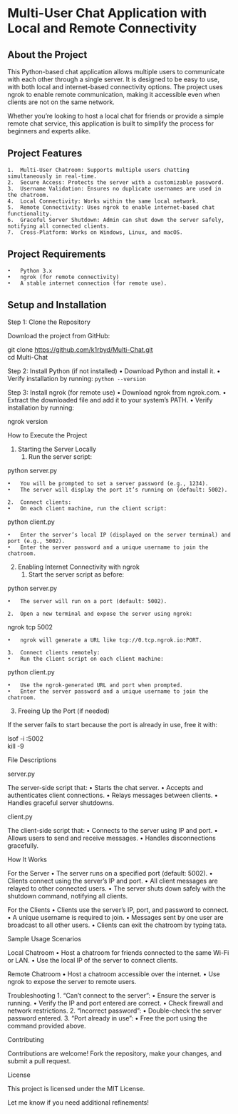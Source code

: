 
# Multi-User Chat Application with Local and Remote Connectivity

## About the Project

This Python-based chat application allows multiple users to communicate with each other through a single server. It is designed to be easy to use, with both local and internet-based connectivity options. The project uses ngrok to enable remote communication, making it accessible even when clients are not on the same network.

Whether you’re looking to host a local chat for friends or provide a simple remote chat service, this application is built to simplify the process for beginners and experts alike.

## Project Features

	1.	Multi-User Chatroom: Supports multiple users chatting simultaneously in real-time.
	2.	Secure Access: Protects the server with a customizable password.
	3.	Username Validation: Ensures no duplicate usernames are used in the chatroom.
	4.	Local Connectivity: Works within the same local network.
	5.	Remote Connectivity: Uses ngrok to enable internet-based chat functionality.
	6.	Graceful Server Shutdown: Admin can shut down the server safely, notifying all connected clients.
	7.	Cross-Platform: Works on Windows, Linux, and macOS.

## Project Requirements
	•	Python 3.x
	•	ngrok (for remote connectivity)
	•	A stable internet connection (for remote use).

## Setup and Installation

Step 1: Clone the Repository

Download the project from GitHub:

git clone https://github.com/k1rbyd/Multi-Chat.git  
cd Multi-Chat  

Step 2: Install Python (if not installed)
	•	Download Python and install it.
	•	Verify installation by running:
`
python --version  
`

Step 3: Install ngrok (for remote use)
	•	Download ngrok from ngrok.com.
	•	Extract the downloaded file and add it to your system’s PATH.
	•	Verify installation by running:

ngrok version  

How to Execute the Project

1. Starting the Server Locally
	1.	Run the server script:

python server.py  

	•	You will be prompted to set a server password (e.g., 1234).
	•	The server will display the port it’s running on (default: 5002).

	2.	Connect clients:
	•	On each client machine, run the client script:

python client.py  


	•	Enter the server’s local IP (displayed on the server terminal) and port (e.g., 5002).
	•	Enter the server password and a unique username to join the chatroom.

2. Enabling Internet Connectivity with ngrok
	1.	Start the server script as before:

python server.py  

	•	The server will run on a port (default: 5002).

	2.	Open a new terminal and expose the server using ngrok:

ngrok tcp 5002  

	•	ngrok will generate a URL like tcp://0.tcp.ngrok.io:PORT.

	3.	Connect clients remotely:
	•	Run the client script on each client machine:

python client.py  


	•	Use the ngrok-generated URL and port when prompted.
	•	Enter the server password and a unique username to join the chatroom.

3. Freeing Up the Port (if needed)

If the server fails to start because the port is already in use, free it with:

lsof -i :5002  
kill -9 <PID>  

File Descriptions

server.py

The server-side script that:
	•	Starts the chat server.
	•	Accepts and authenticates client connections.
	•	Relays messages between clients.
	•	Handles graceful server shutdowns.

client.py

The client-side script that:
	•	Connects to the server using IP and port.
	•	Allows users to send and receive messages.
	•	Handles disconnections gracefully.

How It Works

For the Server
	•	The server runs on a specified port (default: 5002).
	•	Clients connect using the server’s IP and port.
	•	All client messages are relayed to other connected users.
	•	The server shuts down safely with the shutdown command, notifying all clients.

For the Clients
	•	Clients use the server’s IP, port, and password to connect.
	•	A unique username is required to join.
	•	Messages sent by one user are broadcast to all other users.
	•	Clients can exit the chatroom by typing tata.

Sample Usage Scenarios

Local Chatroom
	•	Host a chatroom for friends connected to the same Wi-Fi or LAN.
	•	Use the local IP of the server to connect clients.

Remote Chatroom
	•	Host a chatroom accessible over the internet.
	•	Use ngrok to expose the server to remote users.

Troubleshooting
	1.	“Can’t connect to the server”:
	•	Ensure the server is running.
	•	Verify the IP and port entered are correct.
	•	Check firewall and network restrictions.
	2.	“Incorrect password”:
	•	Double-check the server password entered.
	3.	“Port already in use”:
	•	Free the port using the command provided above.

Contributing

Contributions are welcome! Fork the repository, make your changes, and submit a pull request.

License

This project is licensed under the MIT License.

Let me know if you need additional refinements!
